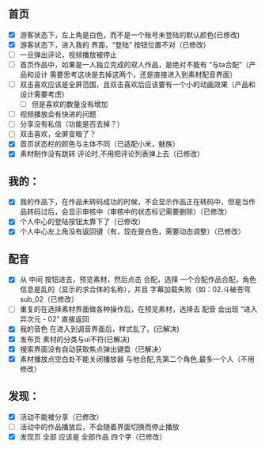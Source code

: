 ## 首页
- [x] 游客状态下，左上角是白色，而不是一个账号未登陆的默认颜色(已修改)
- [x] 游客状态下，进入我的 界面，“登陆” 按钮位置不对（已修改）
- [ ] 一旦弹出评论，视频播放被停止
- [ ] 首页作品中，如果是一人独立完成的双人作品，是绝对不能有 “与ta合配”（产品和设计 需要思考这块是去掉这两个，还是直接进入到素材配音界面）
- [ ] 双击喜欢应该是全屏范围，且双击喜欢后应该要有一个小的动画效果（产品和设计需要考虑）
  - [ ] 但是喜欢的数量没有增加
- [ ] 视频播放会有快进的问题
- [ ] 分享没有私信（功能是否去掉？）
- [ ] 双击喜欢，全屏变暗了？
- [x] 首页状态栏的颜色与主体不同（已适配小米，魅族）
- [x] 素材制作没有跳转 评论时,不用把评论列表弹上去（已修改）

## 我的：
- [x] 我的作品下，在作品未转码成功的时候，不会显示作品正在转码中，但是当作品转码过后，会显示审核中（审核中的状态标记需要删除）（已修改）
- [x] 个人中心的登陆按钮太靠下了（已修改）
- [x] 个人中心左上角没有返回键（有，现在是白色，需要动态调整）（已修改）      

## 配音
- [x] 从 中间 按钮进去，预览素材，然后点击 合配，选择 一个合配作品合配，角色信息是乱的（显示的求合体的名称），并且 字幕加载失败（如：02.斗破苍穹 sub_02（已修改）
- [ ] 重复的在选择素材界面做各种操作后，在预览素材，选择去 配音 会出现 “进入异次元 - 02“ 直接返回
- [x] 我的音色 在进入到调音界面后，样式乱了。(已解决)
- [x] 发布页 素材的分类与ui不符(已解决)
- [x] 搜索界面没有自动获取焦点弹出键盘（已解决）
- [x] 素材播放点空白处不能关闭播放器 与他合配,先第二个角色,最多一个人（不用修改）

## 发现：
- [x] 活动不能被分享（已修改）
- [ ] 活动中的作品播放后，不会随着界面切换而停止播放
- [x] 发现页 全部 应该是 全部作品 四个字（已修改）
